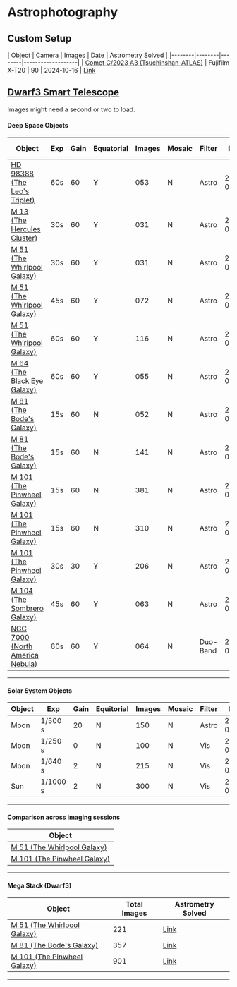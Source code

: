# Astrophotography

## Custom Setup
| Object | Camera | Images | Date | Astrometry Solved | 
|--------|--------|--------|-------------------|
| [Comet C/2023 A3 (Tsuchinshan-ATLAS)](./fujixt20_siril/AK_CometA3_90stack_10162024.png) | Fujifilm X-T20 | 90 | 2024-10-16 | [Link](https://nova.astrometry.net/user_images/12804569#annotated)



## [Dwarf3 Smart Telescope](https://dwarflab.com/)
Images might need a second or two to load.

#### Deep Space Objects

| Object                         | Exp | Gain | Equatorial | Images  | Mosaic | Filter    | Date           | Astrometry Solved | 
| ------------------------------ | --- | ---- | ---------- | ------- | ------ | --------- | -------------- | --- |
| [HD 98388 (The Leo's Triplet)](./dwarf3smarttelescope/AK_HD98388_53stack_60s_60gain_astro_eq_05212025.png) | 60s | 60 | Y | 053  | N  | Astro | 2025-05-21 | [Link](https://nova.astrometry.net/user_images/12789762#annotated) |
| [M 13 (The Hercules Cluster)](./dwarf3smarttelescope/AK_M13_31stack_30s_60gain_astro_eq_05212025.png) | 30s | 60 | Y | 031  | N  | Astro | 2025-05-21 | [Link](https://nova.astrometry.net/user_images/12789902#annotated) |
| [M 51 (The Whirlpool Galaxy)](./dwarf3smarttelescope/AK_M51_31stack_30s_60gain_astro_eq_05212025.png) | 30s | 60 | Y | 031  | N  | Astro | 2025-05-21 | |
| [M 51 (The Whirlpool Galaxy)](./dwarf3smarttelescope/AK_M51_72stack_45s_60gain_astro_eq_05212025.png) | 45s | 60 | Y | 072  | N  | Astro | 2025-05-21 | |
| [M 51 (The Whirlpool Galaxy)](./dwarf3smarttelescope/AK_M51_116stack_60s_60gain_astro_eq_05302025.png) | 60s | 60 | Y | 116  | N  | Astro | 2025-05-30 | [Link](https://nova.astrometry.net/user_images/12789690#annotated) |
| [M 64 (The Black Eye Galaxy)](./dwarf3smarttelescope/AK_M64_55stack_60s_60gain_astro_eq_05302025.png) | 60s | 60 | Y | 055  | N  | Astro | 2025-05-30 | [Link](https://nova.astrometry.net/user_images/12789919#annotated) |
| [M 81 (The Bode's Galaxy)](./dwarf3smarttelescope/AK_M81_M82_52stack_15s_60gain_astro_noeq_05042025.png) | 15s | 60 | N | 052  | N  | Astro | 2025-05-04 | |
| [M 81 (The Bode's Galaxy)](./dwarf3smarttelescope/AK_M81_M82_141stack_15s_60gain_astro_noeq_05072025.png) | 15s | 60 | N | 141  | N  | Astro | 2025-05-07 | [Link](https://nova.astrometry.net/user_images/12789767#annotated) |
| [M 101 (The Pinwheel Galaxy)](./dwarf3smarttelescope/AK_M101_381stack_15s_60gain_astro_noeq_05032025.png) | 15s | 60 | N | 381  | N  | Astro | 2025-05-03 | |
| [M 101 (The Pinwheel Galaxy)](./dwarf3smarttelescope/AK_M101_310stack_15s_60gain_astro_noeq_05092025.png) | 15s | 60 | N | 310  | N  | Astro | 2025-05-09 | |
| [M 101 (The Pinwheel Galaxy)](./dwarf3smarttelescope/AK_M101_206stack_30s_30gain_astro_eq_05202025.png) | 30s | 30 | Y | 206  | N  | Astro | 2025-05-20 | [Link](https://nova.astrometry.net/user_images/12789797#annotated) |
| [M 104 (The Sombrero Galaxy)](./dwarf3smarttelescope/AK_M104_63stack_45s_60gain_astro_eq_05212025.png) | 45s | 60 | Y | 063  | N  | Astro | 2025-05-21 | [Link](https://nova.astrometry.net/user_images/12789804#annotated) |
| [NGC 7000 (North America Nebula)](./dwarf3smarttelescope/AK_NGC7000_64stack_60s_60gain_duoband_eq_05312025.png)| 60s | 60   | Y      | 064  | N  | Duo-Band | 2025-05-31 | [Link](https://nova.astrometry.net/user_images/12789715#annotated)|

---

#### Solar System Objects

| Object | Exp        | Gain | Equitorial | Images | Mosaic | Filter | Date       |
| ------ | ---------- | ---- | ---------- | ------ | ------ | ------ | ---------- |
| Moon   | 1/500 s     | 20   | N          | 150    | N      | Astro  | 2025-05-07 |
| Moon   | 1/250 s     | 0    | N          | 100    | N      | Vis    | 2025-05-09 |
| Moon   | 1/640 s | 2    | N          | 215    | N      | Vis    | 2025-05-11 |
| Sun    | 1/1000 s     | 2    | N          | 300    | N      | Vis    | 2025-05-07 |

---

#### Comparison across imaging sessions
| Object | 
|--------|
| [M 51 (The Whirlpool Galaxy)](./dwarf3smarttelescope/AK_M51_comparison.png) |
| [M 101 (The Pinwheel Galaxy)](./dwarf3smarttelescope/AK_M101_comparison.png) |

---

#### Mega Stack (Dwarf3)
| Object | Total Images | Astrometry Solved |
|--------|-------------------|---|
| [M 51 (The Whirlpool Galaxy)](./dwarf3smarttelescope/AK_M51_megastack221.png) | 221  | [Link](https://nova.astrometry.net/user_images/12803800#annotated) |
| [M 81 (The Bode's Galaxy)](./dwarf3smarttelescope/AK_M81_megastack357.png) | 357 | [Link](https://nova.astrometry.net/user_images/12803774#annotated) |
| [M 101 (The Pinwheel Galaxy)](./dwarf3smarttelescope/AK_M101_megastack901.png) | 901 | [Link](https://nova.astrometry.net/user_images/12803795#annotated) |

---
